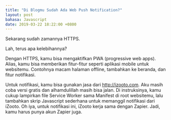 ```yaml
---
title: "Di Blogmu Sudah Ada Web Push Notification?"
layout: post
bahasa: Javascript
date: 2019-03-22 18:22:00 +0800
---
```


Sekarang sudah zamannya HTTPS.

Lah, terus apa kelebihannya?

Dengan HTTPS, kamu bisa mengaktifkan PWA (progressive web apps). Alias, kamu bisa memberikan fitur-fitur seperti aplikasi mobile untuk websitemu. Contohnya macam halaman offline, tambahkan ke beranda, dan fitur notifikasi.

Untuk notifikasi, kamu bisa gunakan jasa dari <http://izooto.com>. Aku masih coba versi gratis dan alhamdulillah masih bisa jalan. Di instruksinya, kamu cukup lampirkan file Service Worker sama Manifest di root websitemu, lalu tambahkan skrip Javascript sederhana untuk memanggil notifikasi dari iZooto. Oh iya, untuk notifikasi ini, iZooto kerja sama dengan Zapier. Jadi, kamu harus punya akun Zapier juga.